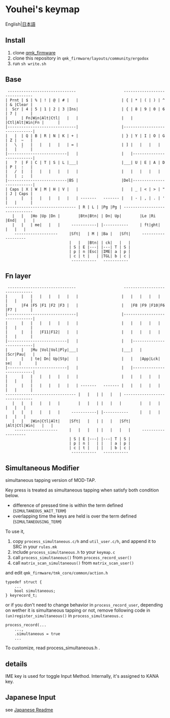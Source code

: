 # Youhei's keymap
English|[日本語](README.ja.md)

## Install
1. clone [qmk_firmware][qmk]
2. clone this repository in `qmk_firmware/layouts/community/ergodox`
3. run `sh write.sh`

## Base
```
 ------------------------------                     ------------------------------
| Prnt | $ | % | ! | @ | # |   |                   | { | * | ( | ) | ^ | & |Clear |
|  Scr | 4 | 5 | 1 | 2 | 3 |Ins|                   | { | 8 | 9 | 0 | 6 | 7 |      |
|      | Fn|Win|Alt|Ctl|   |   |                   |   |   |Ctl|Alt|Win|Fn |      |
|------------------------------|                   |------------------------------|
|   |  | Q | B | R | N | K | + |                   | } | Y | I | O | G | Z |  ~   |
|   \  |   |   |   |   |   | = |                   | ] |   |   |   |   |   |  `   |
|--------------------------|   |                   |   |--------------------------|
|   ?  | F | C | T | S | L |___|                   |___| U | E | A | D | P |  :   |
|   /  |   |   |   |   |   |   |                   |   |   |   |   |   |   |  ;   |
|--------------------------|BS |                   |Del|--------------------------|
| Caps | X | W | M | H | V |   |                   |   | _ | < | > | " | J | Caps |
|      |   |   |   |   |   |   | -------   ------- |   | - | , | . | ' |   |      |
------------------------------- | R | L | |Pg |Pg | ------------------------------
   |   |   |Ho |Up |Dn |        |Btn|Btn| | Dn| Up|        |Le |Ri |End|   |   |
   |   |   | me|   |   |     -----------| |-----------     | ft|ght|   |   |   |
    -------------------     |Sft|   | M | |Ba |   |Sft|     -------------------
                            |   |   |Btn| | ck|   |   |
                            | S | E |---| |---| T | S |
                            | p | n |Esc| |IME| a | p |
                            | c | t |   | |TGL| b | c |
                             -----------   -----------
```

## Fn layer

```
 ------------------------------                     ------------------------------
|      |   |   |   |   |   |   |                   |   |   |   |   |   |   |      |
|      |F4 |F5 |F1 |F2 |F3 |   |                   |   |F8 |F9 |F10|F6 |F7 |      |
|------------------------------|                   |------------------------------|
|      |   |   |   |   |   |   |                   |   |   |   |   |   |   |      |
|      |   |   |F11|F12|   |   |                   |   |   |   |   |   |   |      |
|--------------------------|   |                   |   |--------------------------|
|      |   |Mu |Vol|Vol|Ply|___|                   |___|   |   |Scr|Pau|   |      |
|      |   | te| Dn| Up|Stp|   |                   |   |   |App|Lck| se|   |      |
|--------------------------|   |                   |   |--------------------------|
|      |   |   |   |   |   |   |                   |   |   |   |   |   |   |      |
|      |   |   |   |   |   |   | -------   ------- |   |   |   |   |   |   |      |
------------------------------- |   |   | |   |   | ------------------------------
   |   |   |   |   |   |        |   |   | |   |   |        |   |   |   |   |   |
   |   |   |   |   |   |     -----------| |-----------     |   |   |   |   |   |
   |   |   |Win|Ctl|Alt|    |Sft|   |   | |   |   |Sft|    |Alt|Ctl|Win|   |   |
    -------------------     |   |   |   | |   |   |   |     -------------------
                            | S | E |---| |---| T | S |
                            | p | n |   | |   | a | p |
                            | c | t |   | |   | b | c |
                             -----------   -----------
```

## Simultaneous Modifier
simultaneous tapping version of MOD-TAP.

Key press is treated as simultaneous tapping
when satisfy both condition below.

- difference of pressed time is within the term defined (`SIMULTANEOUS_WAIT_TERM`)
- overlapping time the keys are held is over the term defined (`SIMULTANEOUSING_TERM`)

To use it,<br>
1. copy `process_simultaneous.c/h` and `util_user.c/h`, and append it to SRC in your `rules.mk`
2. include `process_simultaneous.h` to your `keymap.c`
3. call `process_simultaneous()` from `process_record_user()`
4. call `matrix_scan_simultaneous()` from `matrix_scan_user()`

and edit `qmk_firmware/tmk_core/common/action.h`
```
typedef struct {
	...
	bool simultaneous;
} keyrecord_t;
```

or if you don't need to change behavior in `process_record_user`,
depending on wether it is simultaneous tapping or not,
remove following code in `(un)register_simultaneous()` in `process_simultaneous.c`
```
process_record(...
	...,
	.simultaneous = true
	...
```

To customize, read process_simultaneous.h .

## details
IME key is used for toggle Input Method. Internally, it's assigned to KANA key.

## Japanese Input
see [Japanese Readme](README.ja.md)

[qmk]: https://github.com/qmk/qmk_firmware
